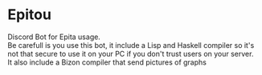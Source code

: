 # Epitou
Discord Bot for Epita usage.  
Be carefull is you use this bot, it include a Lisp and Haskell compiler so it's not that secure to use it on your PC if you don't trust users on your server.  
It also include a Bizon compiler that send pictures of graphs
